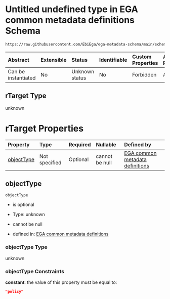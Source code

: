 # Untitled undefined type in EGA common metadata definitions Schema

```txt
https://raw.githubusercontent.com/EbiEga/ega-metadata-schema/main/schemas/EGA.common-definitions.json#/$defs/rTargetPolicy/properties/rTarget
```



| Abstract            | Extensible | Status         | Identifiable | Custom Properties | Additional Properties | Access Restrictions | Defined In                                                                                           |
| :------------------ | :--------- | :------------- | :----------- | :---------------- | :-------------------- | :------------------ | :--------------------------------------------------------------------------------------------------- |
| Can be instantiated | No         | Unknown status | No           | Forbidden         | Allowed               | none                | [EGA.common-definitions.json\*](../../../schemas/EGA.common-definitions.json "open original schema") |

## rTarget Type

unknown

# rTarget Properties

| Property                  | Type          | Required | Nullable       | Defined by                                                                                                                                                                                                                                                                                 |
| :------------------------ | :------------ | :------- | :------------- | :----------------------------------------------------------------------------------------------------------------------------------------------------------------------------------------------------------------------------------------------------------------------------------------- |
| [objectType](#objecttype) | Not specified | Optional | cannot be null | [EGA common metadata definitions](ega-4-defs-relationship-target-policy-properties-rtarget-properties-objecttype.md "https://raw.githubusercontent.com/EbiEga/ega-metadata-schema/main/schemas/EGA.common-definitions.json#/$defs/rTargetPolicy/properties/rTarget/properties/objectType") |

## objectType



`objectType`

* is optional

* Type: unknown

* cannot be null

* defined in: [EGA common metadata definitions](ega-4-defs-relationship-target-policy-properties-rtarget-properties-objecttype.md "https://raw.githubusercontent.com/EbiEga/ega-metadata-schema/main/schemas/EGA.common-definitions.json#/$defs/rTargetPolicy/properties/rTarget/properties/objectType")

### objectType Type

unknown

### objectType Constraints

**constant**: the value of this property must be equal to:

```json
"policy"
```
